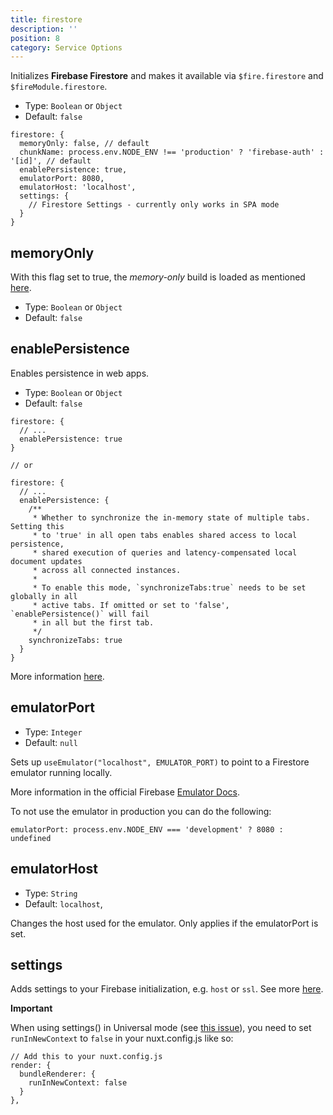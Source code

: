 ```yaml
---
title: firestore
description: ''
position: 8
category: Service Options
---
```


Initializes **Firebase Firestore** and makes it available via `$fire.firestore` and `$fireModule.firestore`.

- Type: `Boolean` or `Object`
- Default: `false`

```js[nuxt.config.js]
firestore: {
  memoryOnly: false, // default
  chunkName: process.env.NODE_ENV !== 'production' ? 'firebase-auth' : '[id]', // default
  enablePersistence: true,
  emulatorPort: 8080,
  emulatorHost: 'localhost',
  settings: {
    // Firestore Settings - currently only works in SPA mode
  }
}
```

## memoryOnly

With this flag set to true, the _memory-only_ build is loaded as mentioned [here](https://firebase.google.com/support/release-notes/js#version_7130_-_march_26_2020).

- Type: `Boolean` or `Object`
- Default: `false`

## enablePersistence

Enables persistence in web apps.

- Type: `Boolean` or `Object`
- Default: `false`

```js[nuxt.config.js]
firestore: {
  // ...
  enablePersistence: true
}

// or

firestore: {
  // ...
  enablePersistence: {
    /**
     * Whether to synchronize the in-memory state of multiple tabs. Setting this
     * to 'true' in all open tabs enables shared access to local persistence,
     * shared execution of queries and latency-compensated local document updates
     * across all connected instances.
     *
     * To enable this mode, `synchronizeTabs:true` needs to be set globally in all
     * active tabs. If omitted or set to 'false', `enablePersistence()` will fail
     * in all but the first tab.
     */
    synchronizeTabs: true
  }
}
```

More information [here](https://firebase.google.com/docs/firestore/manage-data/enable-offline).

## emulatorPort

- Type: `Integer`
- Default: `null`

Sets up `useEmulator("localhost", EMULATOR_PORT)` to point to a Firestore emulator running locally.

More information in the official Firebase [Emulator Docs](https://firebase.google.com/docs/emulator-suite/connect_firestore).

<alert type="info">
To not use the emulator in production you can do the following:

<code>emulatorPort: process.env.NODE_ENV === 'development' ? 8080 : undefined</code>

</alert>

## emulatorHost

- Type: `String`
- Default: `localhost`,

Changes the host used for the emulator. Only applies if the emulatorPort is set.

## settings

Adds settings to your Firebase initialization, e.g. `host` or `ssl`.
See more [here](https://firebase.google.com/docs/reference/js/firebase.firestore.Settings).

<alert type="warning">

**Important**

When using settings() in Universal mode (see [this issue](https://github.com/nuxt-community/firebase-module/issues/116)), you need to set `runInNewContext` to `false` in your nuxt.config.js like so:

```js[nuxt.config.js]
// Add this to your nuxt.config.js
render: {
  bundleRenderer: {
    runInNewContext: false
  }
},
```

</alert>
